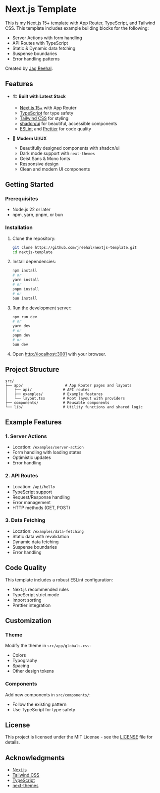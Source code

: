 # Next.js Template

This is my Next.js 15+ template with App Router, TypeScript, and Tailwind CSS. This template includes example building blocks for the following:

- Server Actions with form handling
- API Routes with TypeScript
- Static & Dynamic data fetching
- Suspense boundaries
- Error handling patterns

Created by [Jag Reehal](https://github.com/jreehal).

## Features

- 🏗️ **Built with Latest Stack**

  - [Next.js 15+](https://nextjs.org/) with App Router
  - [TypeScript](https://www.typescriptlang.org/) for type safety
  - [Tailwind CSS](https://tailwindcss.com/) for styling
  - [shadcn/ui](https://ui.shadcn.com/) for beautiful, accessible components
  - [ESLint](https://eslint.org/) and [Prettier](https://prettier.io/) for code quality

- 🎨 **Modern UI/UX**

  - Beautifully designed components with shadcn/ui
  - Dark mode support with `next-themes`
  - Geist Sans & Mono fonts
  - Responsive design
  - Clean and modern UI components

## Getting Started

### Prerequisites

- Node.js 22 or later
- npm, yarn, pnpm, or bun

### Installation

1. Clone the repository:

   ```bash
   git clone https://github.com/jreehal/nextjs-template.git
   cd nextjs-template
   ```

2. Install dependencies:

   ```bash
   npm install
   # or
   yarn install
   # or
   pnpm install
   # or
   bun install
   ```

3. Run the development server:

   ```bash
   npm run dev
   # or
   yarn dev
   # or
   pnpm dev
   # or
   bun dev
   ```

4. Open [http://localhost:3001](http://localhost:3001) with your browser.

## Project Structure

```
src/
├── app/                   # App Router pages and layouts
│   ├── api/              # API routes
│   ├── examples/         # Example features
│   └── layout.tsx        # Root layout with providers
├── components/           # Reusable components
└── lib/                  # Utility functions and shared logic
```

## Example Features

### 1. Server Actions

- Location: `/examples/server-action`
- Form handling with loading states
- Optimistic updates
- Error handling

### 2. API Routes

- Location: `/api/hello`
- TypeScript support
- Request/Response handling
- Error management
- HTTP methods (GET, POST)

### 3. Data Fetching

- Location: `/examples/data-fetching`
- Static data with revalidation
- Dynamic data fetching
- Suspense boundaries
- Error handling

## Code Quality

This template includes a robust ESLint configuration:

- Next.js recommended rules
- TypeScript strict mode
- Import sorting
- Prettier integration

## Customization

### Theme

Modify the theme in `src/app/globals.css`:

- Colors
- Typography
- Spacing
- Other design tokens

### Components

Add new components in `src/components/`:

- Follow the existing pattern
- Use TypeScript for type safety

## License

This project is licensed under the MIT License - see the [LICENSE](LICENSE) file for details.

## Acknowledgments

- [Next.js](https://nextjs.org/)
- [Tailwind CSS](https://tailwindcss.com/)
- [TypeScript](https://www.typescriptlang.org/)
- [next-themes](https://github.com/pacocoursey/next-themes)
